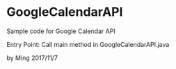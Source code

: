 # GoogleCalendarAPI
Sample code for Google Calendar API

Entry Point: Call main method in GoogleCalendarAPI.java


by Ming 2017/11/7
